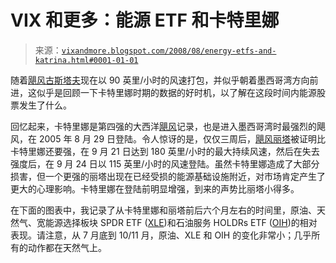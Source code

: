 <!--yml

分类：未分类

日期：2024-05-18 18:28:55

-->

# VIX 和更多：能源 ETF 和卡特里娜

> 来源：[`vixandmore.blogspot.com/2008/08/energy-etfs-and-katrina.html#0001-01-01`](http://vixandmore.blogspot.com/2008/08/energy-etfs-and-katrina.html#0001-01-01)

随着[飓风古斯塔夫](http://www.nhc.noaa.gov/graphics_at2.shtml?5day?large#contents)现在以 90 英里/小时的风速打包，并似乎朝着墨西哥湾方向前进，这似乎是回顾一下卡特里娜时期的数据的好时机，以了解在这段时间内能源股票发生了什么。

回忆起来，卡特里娜是第四强的大西洋[飓风](http://vixandmore.blogspot.com/search/label/hurricanes)记录，也是进入墨西哥湾时最强烈的飓风，在 2005 年 8 月 29 日登陆。令人惊讶的是，仅仅三周后，[飓风丽塔](http://en.wikipedia.org/wiki/Hurricane_Rita)被证明比卡特里娜还要强，在 9 月 21 日达到 180 英里/小时的最大持续风速，然后在失去强度后，在 9 月 24 日以 115 英里/小时的风速登陆。虽然卡特里娜造成了大部分损害，但一个更强的丽塔出现在已经受损的能源基础设施附近，对市场肯定产生了更大的心理影响。卡特里娜在登陆前明显增强，到来的声势比丽塔小得多。

在下面的图表中，我记录了从卡特里娜和丽塔前后六个月左右的时间里，原油、天然气、宽能源选择板块 SPDR ETF ([XLE](http://vixandmore.blogspot.com/search/label/XLE))和石油服务 HOLDRs ETF ([OIH](http://vixandmore.blogspot.com/search/label/OIH))的相对表现。请注意，从 7 月底到 10/11 月，原油、XLE 和 OIH 的变化非常小；几乎所有的动作都在天然气上。
